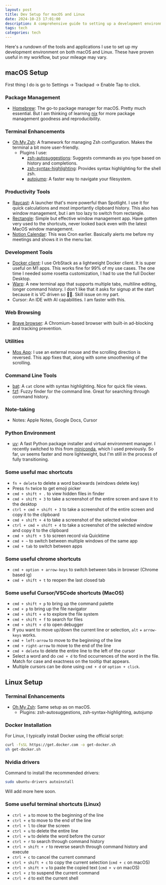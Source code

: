```yaml
---
layout: post
title: Dev Setup for macOS and Linux
date: 2024-10-23 17:01:00
description: A comprehensive guide to setting up a development environment on macOS and Linux, including package managers, productivity tools, development tools, and useful shortcuts
tags: tech
categories: tech
---
```


Here's a rundown of the tools and applications I use to set up my development environment on both macOS and Linux. These have proven useful in my workflow, but your mileage may vary.

## macOS Setup

First thing I do is go to Settings -> Trackpad -> Enable Tap to click.

### Package Management

- [Homebrew](https://brew.sh/): The go-to package manager for macOS. Pretty much essential. But I am thinking of learning [nix](https://nixos.org/) for more package management goodness and reproducibility.

### Terminal Enhancements

- [Oh My Zsh](https://ohmyz.sh/): A framework for managing Zsh configuration. Makes the terminal a bit more user-friendly.
  - Plugins I use:
    - [zsh-autosuggestions](https://github.com/zsh-users/zsh-autosuggestions): Suggests commands as you type based on history and completions.
    - [zsh-syntax-highlighting](https://github.com/zsh-users/zsh-syntax-highlighting): Provides syntax highlighting for the shell zsh.
    - [autojump](https://github.com/wting/autojump): A faster way to navigate your filesystem.

### Productivity Tools

- [Raycast](https://www.raycast.com/): A launcher that's more powerful than Spotlight. I use it for quick calculations and most importantly clipboard history. This also has window management, but i am too lazy to switch from rectangle.
- [Rectangle](https://rectangleapp.com/): Simple but effective window management app. Have gotten very used to the shortcuts, never looked back even with the latest MacOS window management.
- [Notion Calendar](https://www.notion.so/product/calendar): This was Cron earlier. Basically alerts me before my meetings and shows it in the menu bar.

### Development Tools

- [Docker client](https://orbstack.dev/download): I use OrbStack as a lightweight Docker client. It is super useful on M1 apps. This works fine for 99% of my use cases. The one time I needed some rosetta customization, I had to use the full Docker Desktop.
- [Warp](https://www.warp.dev/): A new terminal app that supports multiple tabs, multiline editing, longer command history. I don't like that it asks for signup at the start because it is VC driven so 🤷‍♂️. Skill issue on my part.
- Cursor: An IDE with AI capabilities. I am faster with this.

### Web Browsing

- [Brave browser](https://brave.com/): A Chromium-based browser with built-in ad-blocking and tracking prevention.

### Utilities

- [Mos App](https://mos.caldis.me/): I use an external mouse and the scrolling direction is reversed. This app fixes that, along with some smoothening of the scrolling.

### Command Line Tools

- [bat](https://github.com/sharkdp/bat): A `cat` clone with syntax highlighting. Nice for quick file views.
- [fzf](https://github.com/junegunn/fzf): Fuzzy finder for the command line. Great for searching through command history.

### Note-taking

- Notes: Apple Notes, Google Docs, Cursor

### Python Environment

- [uv](https://docs.astral.sh/uv/): A fast Python package installer and virtual environment manager. I recently switched to this from [miniconda](https://docs.anaconda.com/miniconda/miniconda-install/), which I used previously. So far, uv seems faster and more lightweight, but I'm still in the process of fully transitioning.

### Some useful mac shortcuts

- `fn + delete` to delete a word backwards (windows delete key)
- Press `fn` twice to get emoji picker
- `cmd + shift + .` to view hidden files in finder
- `cmd + shift + 3` to take a screenshot of the entire screen and save it to the desktop
- `ctrl + cmd + shift + 3` to take a screenshot of the entire screen and copy it to the clipboard
- `cmd + shift + 4` to take a screenshot of the selected window
- `ctrl + cmd + shift + 4` to take a screenshot of the selected window and copy it to the clipboard
- `cmd + shift + 5` to screen record via Quicktime
- `cmd + ~` to switch between multiple windows of the same app
- `cmd + tab` to switch between apps

### Some useful chrome shortcuts

- `cmd + option + arrow-keys` to switch between tabs in browser (Chrome based ig)
- `cmd + shift + t` to reopen the last closed tab

### Some useful Cursor/VSCode shortcuts (MacOS)

- `cmd + shift + p` to bring up the command palette
- `cmd + p` to bring up the file navigator
- `cmd + shift + e` to explore the file system
- `cmd + shift + f` to search for files
- `cmd + shift + d` to open debugger
- If you want to move up/down the current line or selection, `alt` + `arrow-keys` works.
- `cmd + left-arrow` to move to the beginning of the line
- `cmd + right-arrow` to move to the end of the line
- `cmd + delete` to delete the entire line to the left of the cursor
- Select a word and do `cmd + d` to find occurrences of the word in the file. Match for case and exactness on the tooltip that appears.
- Multiple cursors can be done using `cmd + d` or `option + click`.

## Linux Setup

### Terminal Enhancements

- [Oh My Zsh](https://ohmyz.sh/): Same setup as on macOS.
  - Plugins: zsh-autosuggestions, zsh-syntax-highlighting, autojump

### Docker Installation

For Linux, I typically install Docker using the official script:

```bash
curl -fsSL https://get.docker.com -o get-docker.sh
sh get-docker.sh
```

### Nvidia drivers

Command to install the recommended drivers:

```bash
sudo ubuntu-drivers autoinstall
```

Will add more here soon.

### Some useful terminal shortcuts (Linux)

- `ctrl + a` to move to the beginning of the line
- `ctrl + e` to move to the end of the line
- `ctrl + l` to clear the screen
- `ctrl + u` to delete the entire line
- `ctrl + w` to delete the word before the cursor
- `ctrl + r` to search through command history
- `ctrl + shift + r` to reverse search through command history and execute
- `ctrl + c` to cancel the current command
- `ctrl + shift + c` to copy the current selection (`cmd + c` on macOS)
- `ctrl + shift + v` to paste the copied text (`cmd + v` on macOS)
- `ctrl + z` to suspend the current command
- `ctrl + d` to exit the current shell
